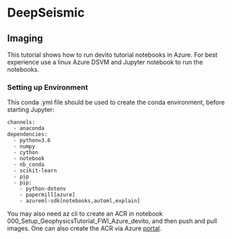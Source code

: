 # DeepSeismic

## Imaging

This tutorial shows how to run devito tutorial notebooks in Azure. For best experience use a linux Azure DSVM and Jupyter notebook to run the notebooks.
 
### Setting up Environment

This conda .yml file should be used to create the conda environment, before starting Jupyter:

```
channels:
  - anaconda
dependencies:
  - python=3.6  
  - numpy
  - cython
  - notebook 
  - nb_conda
  - scikit-learn
  - pip
  - pip:
    - python-dotenv
    - papermill[azure]
    - azureml-sdk[notebooks,automl,explain] 
```

You may also need az cli to create an ACR in notebook 000_Setup_GeophysicsTutorial_FWI_Azure_devito, and then push and pull images. One can also create the ACR via Azure [portal](https://azure.microsoft.com/).